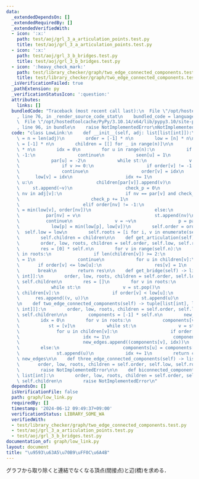 ```yaml
---
data:
  _extendedDependsOn: []
  _extendedRequiredBy: []
  _extendedVerifiedWith:
  - icon: ':x:'
    path: test/aoj/grl_3_a_articulation_points.test.py
    title: test/aoj/grl_3_a_articulation_points.test.py
  - icon: ':x:'
    path: test/aoj/grl_3_b_bridges.test.py
    title: test/aoj/grl_3_b_bridges.test.py
  - icon: ':heavy_check_mark:'
    path: test/library_checker/graph/two_edge_connected_components.test.py
    title: test/library_checker/graph/two_edge_connected_components.test.py
  _isVerificationFailed: true
  _pathExtension: py
  _verificationStatusIcon: ':question:'
  attributes:
    links: []
  bundledCode: "Traceback (most recent call last):\n  File \"/opt/hostedtoolcache/PyPy/3.10.14/x64/lib/pypy3.10/site-packages/onlinejudge_verify/documentation/build.py\"\
    , line 76, in _render_source_code_stat\n    bundled_code = language.bundle(\n\
    \  File \"/opt/hostedtoolcache/PyPy/3.10.14/x64/lib/pypy3.10/site-packages/onlinejudge_verify/languages/python.py\"\
    , line 96, in bundle\n    raise NotImplementedError\nNotImplementedError\n"
  code: "class LowLink:\n    def __init__(self, adj: list[list[int]]):\n        self.n\
    \ = n = len(adj)\n        order = [-1] * n\n        low = [n] * n\n        par\
    \ = [-1] * n\n        children = [[] for _ in range(n)]\n\n        seen = [0]\
    \ * n\n        idx = 0\n        for u in range(n):\n            if order[u] !=\
    \ -1:\n                continue\n            seen[u] = 1\n            st = [u]\n\
    \            par[u] = -2\n            while st:\n                v = st.pop()\n\
    \                if v >= 0:\n                    if order[v] != -1:\n        \
    \                continue\n                    order[v] = idx\n              \
    \      low[v] = idx\n                    idx += 1\n                    if v !=\
    \ u:\n                        children[par[v]].append(v)\n                   \
    \     st.append(~v)\n                    check_p = 0\n                    for\
    \ nv in adj[v]:\n                        if nv == par[v] and check_p == 0:\n \
    \                           check_p += 1\n                            continue\n\
    \                        elif order[nv] != -1:\n                            low[v]\
    \ = min(low[v], order[nv])\n                        else:\n                  \
    \          par[nv] = v\n                            st.append(nv)\n          \
    \          continue\n                v = ~v\n                p = par[v]\n    \
    \            low[p] = min(low[p], low[v])\n        self.order = order\n      \
    \  self.low = low\n        self.roots = [i for i, v in enumerate(seen) if v]\n\
    \        self.children = children\n\n    def get_articulation(self) -> list[int]:\n\
    \        order, low, roots, children = self.order, self.low, self.roots, self.children\n\
    \        res = [0] * self.n\n        for v in range(self.n):\n            if v\
    \ in roots:\n                if len(children[v]) >= 2:\n                    res[v]\
    \ = 1\n                continue\n            for u in children[v]:\n         \
    \       if order[v] <= low[u]:\n                    res[v] = 1\n             \
    \       break\n        return res\n\n    def get_bridge(self) -> list[tuple[int,\
    \ int]]:\n        order, low, roots, children = self.order, self.low, self.roots,\
    \ self.children\n        res = []\n        for v in roots:\n            st = [v]\n\
    \            while st:\n                v = st.pop()\n                for u in\
    \ children[v]:\n                    if order[v] < low[u]:\n                  \
    \      res.append((v, u))\n                    st.append(u)\n        return res\n\
    \n    def two_edge_connected_components(self) -> tuple[list[int], list[tuple[int,\
    \ int]]]:\n        order, low, roots, children = self.order, self.low, self.roots,\
    \ self.children\n\n        components = [-1] * self.n\n        new_edges = []\n\
    \        idx = 0\n        for v in roots:\n            components[v] = idx\n \
    \           st = [v]\n            while st:\n                v = st.pop()\n  \
    \              for u in children[v]:\n                    if order[v] < low[u]:\n\
    \                        idx += 1\n                        components[u] = idx\n\
    \                        new_edges.append((components[v], idx))\n            \
    \        else:\n                        components[u] = components[v]\n      \
    \              st.append(u)\n            idx += 1\n        return components,\
    \ new_edges\n\n    def three_edge_connected_components(self) -> list[int]:\n \
    \       order, low, roots, children = self.order, self.low, self.roots, self.children\n\
    \        raise NotImplementedError\n\n    def biconnected_components(self) ->\
    \ list[int]:\n        order, low, roots, children = self.order, self.low, self.roots,\
    \ self.children\n        raise NotImplementedError\n"
  dependsOn: []
  isVerificationFile: false
  path: graph/low_link.py
  requiredBy: []
  timestamp: '2024-06-12 09:49:37+09:00'
  verificationStatus: LIBRARY_SOME_WA
  verifiedWith:
  - test/library_checker/graph/two_edge_connected_components.test.py
  - test/aoj/grl_3_a_articulation_points.test.py
  - test/aoj/grl_3_b_bridges.test.py
documentation_of: graph/low_link.py
layout: document
title: "\u9593\u63A5\u70B9\uFF0C\u6A4B"
---
```


グラフから取り除くと連結でなくなる頂点(間接点)と辺(橋)を求める．